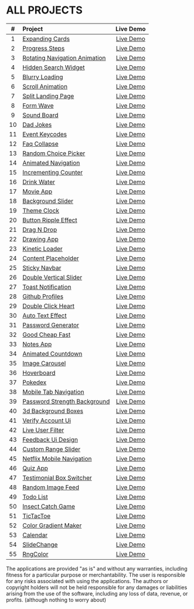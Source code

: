 # ALL PROJECTS



| # | Project       | Live Demo     | 
|:--:| :---------------------------------------------------------------------------------------------------------------------------------------- | :------------: |
| 1 | [Expanding Cards](https://github.com/shkippppper/50Projects25Days/tree/main/SmallProjects/1-ExpandingCards🟢)  | [Live Demo]()  |
| 2 | [Progress Steps](https://github.com/shkippppper/50Projects25Days/tree/main/SmallProjects/2-ProgressSteps🟢)  | [Live Demo]()  |
| 3 | [Rotating Navigation Animation](https://github.com/shkippppper/50Projects25Days/tree/main/SmallProjects/3-RotatingNavigation🟢)  | [Live Demo]()  |
| 4 | [Hidden Search Widget](https://github.com/shkippppper/50Projects25Days/tree/main/SmallProjects/4-HiddenSearchWidget🟢)  | [Live Demo]()  |
| 5 | [Blurry Loading](https://github.com/shkippppper/50Projects25Days/tree/main/SmallProjects/5-BlurryLoading🟢)  | [Live Demo]()  |
| 6 | [Scroll Animation](https://github.com/shkippppper/50Projects25Days/tree/main/SmallProjects/6-ScrollAnimation🟢)  | [Live Demo]()  |
| 7 | [Split Landing Page](https://github.com/shkippppper/50Projects25Days/tree/main/SmallProjects/7-SplitLandingPage🟢)  | [Live Demo]()  |
| 8 | [Form Wave](https://github.com/shkippppper/50Projects25Days/tree/main/SmallProjects/8-FormWave🟢)  | [Live Demo]()  |
| 9 | [Sound Board](https://github.com/shkippppper/50Projects25Days/tree/main/SmallProjects/9-SoundBoard🟢)  | [Live Demo]()  |
| 10 | [Dad Jokes](https://github.com/shkippppper/50Projects25Days/tree/main/SmallProjects/10-DadJokes🟢)  | [Live Demo]()  |
| 11 | [Event Keycodes](https://github.com/shkippppper/50Projects25Days/tree/main/SmallProjects/11-EventKeycodes🟢)  | [Live Demo]()  |
| 12 | [Faq Collapse](https://github.com/shkippppper/50Projects25Days/tree/main/SmallProjects/12-FaqCollapse🟢)  | [Live Demo]()  |
| 13 | [Random Choice Picker](https://github.com/shkippppper/50Projects25Days/tree/main/SmallProjects/13-RandomChoicePicker🟢)  | [Live Demo]()  |
| 14 | [Animated Navigation](https://github.com/shkippppper/50Projects25Days/tree/main/SmallProjects/14-AnimatedNavigation🟢)  | [Live Demo]()  |
| 15 | [Incrementing Counter](https://github.com/shkippppper/50Projects25Days/tree/main/SmallProjects/15-IncrementingCounter🟢)  | [Live Demo]()  |
| 16 | [Drink Water](https://github.com/shkippppper/50Projects25Days/tree/main/SmallProjects/16-DrinkWater🟢)  | [Live Demo]()  |
| 17 | [Movie App](https://github.com/shkippppper/50Projects25Days/tree/main/SmallProjects/17-MovieApp🟢)  | [Live Demo]()  |
| 18 | [Background Slider](https://github.com/shkippppper/50Projects25Days/tree/main/SmallProjects/18-BackgroundSlider🟢)  | [Live Demo]()  |
| 19 | [Theme Clock](https://github.com/shkippppper/50Projects25Days/tree/main/SmallProjects/19-ThemeClock🟢)  | [Live Demo]()  |
| 20 | [Button Ripple Effect](https://github.com/shkippppper/50Projects25Days/tree/main/SmallProjects/20-ButtonRippleEffect🟢)  | [Live Demo]()  |
| 21 | [Drag N Drop](https://github.com/shkippppper/50Projects25Days/tree/main/SmallProjects/21-DragNDrop🟢)  | [Live Demo]()  |
| 22 | [Drawing App](https://github.com/shkippppper/50Projects25Days/tree/main/SmallProjects/22-DrawingApp🟢)  | [Live Demo]()  |
| 23 | [Kinetic Loader](https://github.com/shkippppper/50Projects25Days/tree/main/SmallProjects/23-KineticLoader🟢)  | [Live Demo]()  |
| 24 | [Content Placeholder](https://github.com/shkippppper/50Projects25Days/tree/main/SmallProjects/24-ContentPlaceholder🟢)  | [Live Demo]()  |
| 25 | [Sticky Navbar](https://github.com/shkippppper/50Projects25Days/tree/main/SmallProjects/25-StickyNavbar🟢)  | [Live Demo]()  |
| 26 | [Double Vertical Slider](https://github.com/shkippppper/50Projects25Days/tree/main/SmallProjects/26-DoubleVerticalSlider🟢)  | [Live Demo]()  |
| 27 | [Toast Notification](https://github.com/shkippppper/50Projects25Days/tree/main/SmallProjects/27-ToastNotification🟢)  | [Live Demo]()  |
| 28 | [Github Profiles](https://github.com/shkippppper/50Projects25Days/tree/main/SmallProjects/28-GithubProfiles🟢)  | [Live Demo]()  |
| 29 | [Double Click Heart](https://github.com/shkippppper/50Projects25Days/tree/main/SmallProjects/29-DoubleClickHeart🟢)  | [Live Demo]()  |
| 30 | [Auto Text Effect](https://github.com/shkippppper/50Projects25Days/tree/main/SmallProjects/30-AutoTextEffect🟢)  | [Live Demo]()  |
| 31 | [Password Generator](https://github.com/shkippppper/50Projects25Days/tree/main/SmallProjects/31-PasswordGenerator🟢)  | [Live Demo]()  |
| 32 | [Good Cheap Fast](https://github.com/shkippppper/50Projects25Days/tree/main/SmallProjects/31-PasswordGenerator🟢)  | [Live Demo]()  |
| 33 | [Notes App](https://github.com/shkippppper/50Projects25Days/tree/main/SmallProjects/33-NotesApp🟢)  | [Live Demo]()  |
| 34 | [Animated Countdown](https://github.com/shkippppper/50Projects25Days/tree/main/SmallProjects/34-AnimatedCountDown🟢)  | [Live Demo]()  |
| 35 | [Image Carousel](https://github.com/shkippppper/50Projects25Days/tree/main/SmallProjects/35-ImageCarousel🟢)  | [Live Demo]()  |
| 36 | [Hoverboard](https://github.com/shkippppper/50Projects25Days/tree/main/SmallProjects/36-Hoverboard🟢)  | [Live Demo]()  |
| 37 | [Pokedex](https://github.com/shkippppper/50Projects25Days/tree/main/SmallProjects/37-Pokedex🟢)  | [Live Demo]()  |
| 38 | [Mobile Tab Navigation](https://github.com/shkippppper/50Projects25Days/tree/main/SmallProjects/38-MobileTabNavigation🟢)  | [Live Demo]()  |
| 39 | [Password Strength Background](https://github.com/shkippppper/50Projects25Days/tree/main/SmallProjects/39-PasswordStrengthBackground🟢)  | [Live Demo]()  |
| 40 | [3d Background Boxes](https://github.com/shkippppper/50Projects25Days/tree/main/SmallProjects/40-3dBackgroundBoxes🟢)  | [Live Demo]()  |
| 41 | [Verify Account Ui](https://github.com/shkippppper/50Projects25Days/tree/main/SmallProjects/41-VerifyAccountUI🟢)  | [Live Demo]()  |
| 42 | [Live User Filter](https://github.com/shkippppper/50Projects25Days/tree/main/SmallProjects/42-LiveUserFilter🟢)  | [Live Demo]()  |
| 43 | [Feedback Ui Design](https://github.com/shkippppper/50Projects25Days/tree/main/SmallProjects/43-FeedbackUIDesign🟢)  | [Live Demo]()  |
| 44 | [Custom Range Slider](https://github.com/shkippppper/50Projects25Days/tree/main/SmallProjects/44-CustomRangeSlider🟢)  | [Live Demo]()  |
| 45 | [Netflix Mobile Navigation](https://github.com/shkippppper/50Projects25Days/tree/main/SmallProjects/45-NetflixMobileNavigation🟢)  | [Live Demo]()  |
| 46 | [Quiz App](https://github.com/shkippppper/50Projects25Days/tree/main/SmallProjects/46-QuizApp🟢)  | [Live Demo]()  |
| 47 | [Testimonial Box Switcher](https://github.com/shkippppper/50Projects25Days/tree/main/SmallProjects/47-TestimonialBoxSwitcher🟢)  | [Live Demo]()  |
| 48 | [Random Image Feed](https://github.com/shkippppper/50Projects25Days/tree/main/SmallProjects/48-RandomImageFeed🟢)  | [Live Demo]()  |
| 49 | [Todo List](https://github.com/shkippppper/50Projects25Days/tree/main/SmallProjects/49-ToDoList🟢)  | [Live Demo]()  |
| 50 | [Insect Catch Game](https://github.com/shkippppper/50Projects25Days/tree/main/SmallProjects/50-InsectCatchGame🟢)  | [Live Demo]()  |
| 51 | [TicTacToe](https://github.com/shkippppper/50-Projects-HTML-CSS-JS/tree/main/SmallProjects/51-TicTacToe🟢)  | [Live Demo]()  |
| 52 | [Color Gradient Maker](https://github.com/shkippppper/Small-Projects-HTML-CSS-JS-vanilla/tree/main/SmallProjects/52-ColorGradientMaker🟢)  | [Live Demo]()  |
| 53 | [Calendar](https://github.com/shkippppper/Small-Projects-HTML-CSS-JS-vanilla/tree/master/SmallProjects/53-Calendar🟢)  | [Live Demo]()  |
| 54 | [SlideChange](https://github.com/shkippppper/Small-Projects-HTML-CSS-JS-vanilla/tree/master/SmallProjects/54-SlideChange🟢)  | [Live Demo]()  |
| 55 | [RngColor](https://github.com/shkippppper/Small-Projects-HTML-CSS-JS-vanilla/tree/master/SmallProjects/55-RNGColor🟢)  | [Live Demo]()  |



The applications are provided "as is" and without any warranties, including fitness for a particular purpose or merchantability. The user is responsible for any risks associated with using the applications. The authors or copyright holders will not be held responsible for any damages or liabilities arising from the use of the software, including any loss of data, revenue, or profits. (although nothing to worry about)
